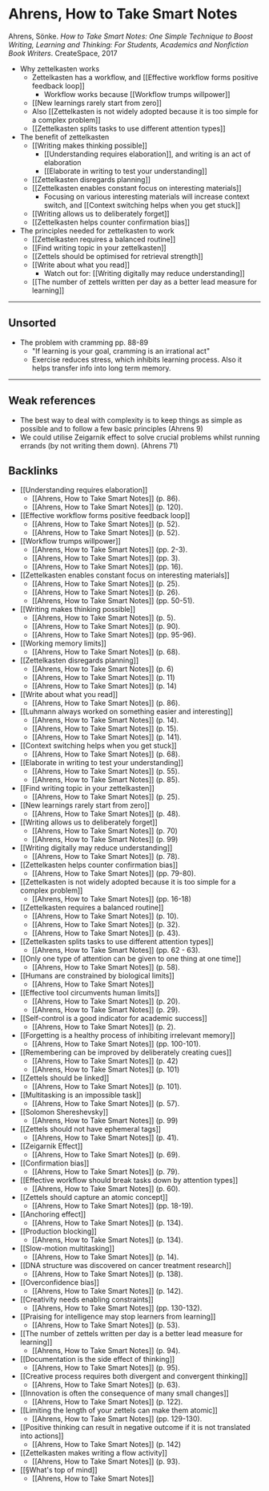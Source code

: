 # Ahrens, How to Take Smart Notes
Ahrens, Sönke. *How to Take Smart Notes: One Simple Technique to Boost Writing, Learning and Thinking: For Students, Academics and Nonfiction Book Writers*. CreateSpace, 2017

- Why zettelkasten works
	- Zettelkasten has a workflow, and [[Effective workflow forms positive feedback loop]]
		- Workflow works because [[Workflow trumps willpower]]
	- [[New learnings rarely start from zero]]
	- Also [[Zettelkasten is not widely adopted because it is too simple for a complex problem]]
	- [[Zettelkasten splits tasks to use different attention types]]
- The benefit of zettelkasten
	- [[Writing makes thinking possible]]
		- [[Understanding requires elaboration]], and writing is an act of elaboration
		- [[Elaborate in writing to test your understanding]]
	- [[Zettelkasten disregards planning]]
	- [[Zettelkasten enables constant focus on interesting materials]]
		- Focusing on various interesting materials will increase context switch, and [[Context switching helps when you get stuck]] 
	- [[Writing allows us to deliberately forget]]
	- [[Zettelkasten helps counter confirmation bias]]
- The principles needed for zettelkasten to work
	- [[Zettelkasten requires a balanced routine]]
	- [[Find writing topic in your zettelkasten]]
	- [[Zettels should be optimised for retrieval strength]]
	- [[Write about what you read]]
		- 	Watch out for: [[Writing digitally may reduce understanding]]
	- [[The number of zettels written per day as a better lead measure for learning]]

---
## Unsorted
- The problem with cramming pp. 88-89
	- "If learning is your goal, cramming is an irrational act"
	- Exercise reduces stress, which inhibits learning process. Also it helps transfer info into long term memory.

---
## Weak references
- The best way to deal with complexity is to keep things as simple as possible and to follow a few basic principles (Ahrens 9)
- We could utilise Zeigarnik effect to solve crucial problems whilst running errands (by not writing them down). (Ahrens 71)

## Backlinks
* [[Understanding requires elaboration]]
	* [[Ahrens, How to Take Smart Notes]] (p. 86).
	* [[Ahrens, How to Take Smart Notes]] (p. 120).
* [[Effective workflow forms positive feedback loop]]
	* [[Ahrens, How to Take Smart Notes]] (p. 52).
	* [[Ahrens, How to Take Smart Notes]] (p. 52).
* [[Workflow trumps willpower]]
	* [[Ahrens, How to Take Smart Notes]] (pp. 2-3).
	* [[Ahrens, How to Take Smart Notes]] (pp. 3).
	* [[Ahrens, How to Take Smart Notes]] (pp. 16).
* [[Zettelkasten enables constant focus on interesting materials]]
	* [[Ahrens, How to Take Smart Notes]] (p. 25).
	* [[Ahrens, How to Take Smart Notes]] (p. 26).
	* [[Ahrens, How to Take Smart Notes]] (pp. 50-51).
* [[Writing makes thinking possible]]
	* [[Ahrens, How to Take Smart Notes]] (p. 5).
	* [[Ahrens, How to Take Smart Notes]] (p. 90).
	* [[Ahrens, How to Take Smart Notes]] (pp. 95-96).
* [[Working memory limits]]
	* [[Ahrens, How to Take Smart Notes]] (p. 68).
* [[Zettelkasten disregards planning]]
	* [[Ahrens, How to Take Smart Notes]] (p. 6)
	* [[Ahrens, How to Take Smart Notes]] (p. 11)
	* [[Ahrens, How to Take Smart Notes]] (p. 14)
* [[Write about what you read]]
	* [[Ahrens, How to Take Smart Notes]] (p. 86).
* [[Luhmann always worked on something easier and interesting]]
	* [[Ahrens, How to Take Smart Notes]] (p. 14).
	* [[Ahrens, How to Take Smart Notes]] (p. 15).
	* [[Ahrens, How to Take Smart Notes]] (p. 141).
* [[Context switching helps when you get stuck]]
	* [[Ahrens, How to Take Smart Notes]] (p. 68).
* [[Elaborate in writing to test your understanding]]
	* [[Ahrens, How to Take Smart Notes]] (p. 55).
	* [[Ahrens, How to Take Smart Notes]] (p. 85).
* [[Find writing topic in your zettelkasten]]
	* [[Ahrens, How to Take Smart Notes]] (p. 25).
* [[New learnings rarely start from zero]]
	* [[Ahrens, How to Take Smart Notes]] (p. 48).
* [[Writing allows us to deliberately forget]]
	* [[Ahrens, How to Take Smart Notes]] (p. 70)
	* [[Ahrens, How to Take Smart Notes]] (p. 99)
* [[Writing digitally may reduce understanding]]
	* [[Ahrens, How to Take Smart Notes]] (p. 78).
* [[Zettelkasten helps counter confirmation bias]]
	* [[Ahrens, How to Take Smart Notes]] (pp. 79-80).
* [[Zettelkasten is not widely adopted because it is too simple for a complex problem]]
	* [[Ahrens, How to Take Smart Notes]] (pp. 16-18)
* [[Zettelkasten requires a balanced routine]]
	* [[Ahrens, How to Take Smart Notes]] (p. 10).
	* [[Ahrens, How to Take Smart Notes]] (p. 32).
	* [[Ahrens, How to Take Smart Notes]] (p. 43).
* [[Zettelkasten splits tasks to use different attention types]]
	* [[Ahrens, How to Take Smart Notes]] (pp. 62 - 63).
* [[Only one type of attention can be given to one thing at one time]]
	* [[Ahrens, How to Take Smart Notes]] (p. 58).
* [[Humans are constrained by biological limits]]
	* [[Ahrens, How to Take Smart Notes]]
* [[Effective tool circumvents human limits]]
	* [[Ahrens, How to Take Smart Notes]] (p. 20).
	* [[Ahrens, How to Take Smart Notes]] (p. 29).
* [[Self-control is a good indicator for academic success]]
	* [[Ahrens, How to Take Smart Notes]] (p. 2).
* [[Forgetting is a healthy process of inhibiting irrelevant memory]]
	* [[Ahrens, How to Take Smart Notes]] (pp. 100-101).
* [[Remembering can be improved by deliberately creating cues]]
	* [[Ahrens, How to Take Smart Notes]] (p. 42)
	* [[Ahrens, How to Take Smart Notes]] (p. 101)
* [[Zettels should be linked]]
	* [[Ahrens, How to Take Smart Notes]] (p. 101).
* [[Multitasking is an impossible task]]
	* [[Ahrens, How to Take Smart Notes]] (p. 57).
* [[Solomon Shereshevsky]]
	* [[Ahrens, How to Take Smart Notes]] (p. 99)
* [[Zettels should not have ephemeral tags]]
	* [[Ahrens, How to Take Smart Notes]] (p. 41).
* [[Zeigarnik Effect]]
	* [[Ahrens, How to Take Smart Notes]] (p. 69).
* [[Confirmation bias]]
	* [[Ahrens, How to Take Smart Notes]] (p. 79).
* [[Effective workflow should break tasks down by attention types]]
	* [[Ahrens, How to Take Smart Notes]] (p. 60).
* [[Zettels should capture an atomic concept]]
	* [[Ahrens, How to Take Smart Notes]] (pp. 18-19).
* [[Anchoring effect]]
	* [[Ahrens, How to Take Smart Notes]]  (p. 134).
* [[Production blocking]]
	* [[Ahrens, How to Take Smart Notes]] (p. 134).
* [[Slow-motion multitasking]]
	* [[Ahrens, How to Take Smart Notes]] (p. 14).
* [[DNA structure was discovered on cancer treatment research]]
	* [[Ahrens, How to Take Smart Notes]] (p. 138).
* [[Overconfidence bias]]
	* [[Ahrens, How to Take Smart Notes]] (p. 142).
* [[Creativity needs enabling constraints]]
	* [[Ahrens, How to Take Smart Notes]] (pp. 130-132).
* [[Praising for intelligence may stop learners from learning]]
	* [[Ahrens, How to Take Smart Notes]] (p. 53).
* [[The number of zettels written per day is a better lead measure for learning]]
	* [[Ahrens, How to Take Smart Notes]] (p. 94).
* [[Documentation is the side effect of thinking]]
	* [[Ahrens, How to Take Smart Notes]] (p. 95).
* [[Creative process requires both divergent and convergent thinking]]
	* [[Ahrens, How to Take Smart Notes]] (p. 63).
* [[Innovation is often the consequence of many small changes]]
	* [[Ahrens, How to Take Smart Notes]] (p. 122).
* [[Limiting the length of your zettels can make them atomic]]
	* [[Ahrens, How to Take Smart Notes]] (pp. 129-130).
* [[Positive thinking can result in negative outcome if it is not translated into actions]]
	* [[Ahrens, How to Take Smart Notes]] (p. 142)
* [[Zettelkasten makes writing a flow activity]]
	* [[Ahrens, How to Take Smart Notes]] (p. 93).
* [[§What's top of mind]]
	* [[Ahrens, How to Take Smart Notes]]

<!-- #evergreen #literature -->

<!-- {BearID:B72954BD-125C-4A91-A0A2-45BE3D12F0C9-88256-0001A873B7780B19} -->
